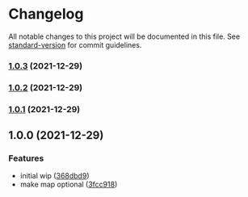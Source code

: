 # Changelog

All notable changes to this project will be documented in this file. See [standard-version](https://github.com/conventional-changelog/standard-version) for commit guidelines.

### [1.0.3](https://github.com/anthonkendel/objekt-mapper/compare/v1.0.2...v1.0.3) (2021-12-29)

### [1.0.2](https://github.com/anthonkendel/objekt-mapper/compare/v1.0.1...v1.0.2) (2021-12-29)

### [1.0.1](https://github.com/anthonkendel/objekt-mapper/compare/v1.0.0...v1.0.1) (2021-12-29)

## 1.0.0 (2021-12-29)


### Features

* initial wip ([368dbd9](https://github.com/anthonkendel/objekt-mapper/commit/368dbd9f840c399424cbabc540958746294d61b3))
* make map optional ([3fcc918](https://github.com/anthonkendel/objekt-mapper/commit/3fcc918575e5a7655c4637e56782e6fe15b3894b))
